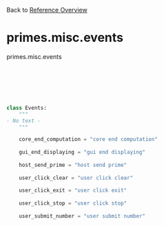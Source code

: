 
Back to [Reference Overview](https://github.com/pyrustic/primes/blob/master/docs/reference)

# primes.misc.events

primes.misc.events

<br>


```python

```

<br>

```python

class Events:
    """
- No text -
    """

    core_end_computation = "core end computation"
    
    gui_end_displaying = "gui end displaying"
    
    host_send_prime = "host send prime"
    
    user_click_clear = "user click clear"
    
    user_click_exit = "user click exit"
    
    user_click_stop = "user click stop"
    
    user_submit_number = "user submit number"
    
```

